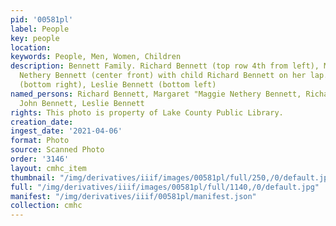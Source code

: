 ```yaml
---
pid: '00581pl'
label: People
key: people
location: 
keywords: People, Men, Women, Children
description: Bennett Family. Richard Bennett (top row 4th from left), Margaret "Maggie"
  Nethery Bennett (center front) with child Richard Bennett on her lap. John Bennett
  (bottom right), Leslie Bennett (bottom left)
named_persons: Richard Bennett, Margaret "Maggie Nethery Bennett, Richard Bennett,
  John Bennett, Leslie Bennett
rights: This photo is property of Lake County Public Library.
creation_date: 
ingest_date: '2021-04-06'
format: Photo
source: Scanned Photo
order: '3146'
layout: cmhc_item
thumbnail: "/img/derivatives/iiif/images/00581pl/full/250,/0/default.jpg"
full: "/img/derivatives/iiif/images/00581pl/full/1140,/0/default.jpg"
manifest: "/img/derivatives/iiif/00581pl/manifest.json"
collection: cmhc
---
```

